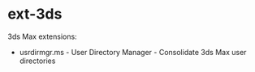 # ext-3ds
3ds Max extensions:

- usrdirmgr.ms - User Directory Manager - Consolidate 3ds Max user directories
